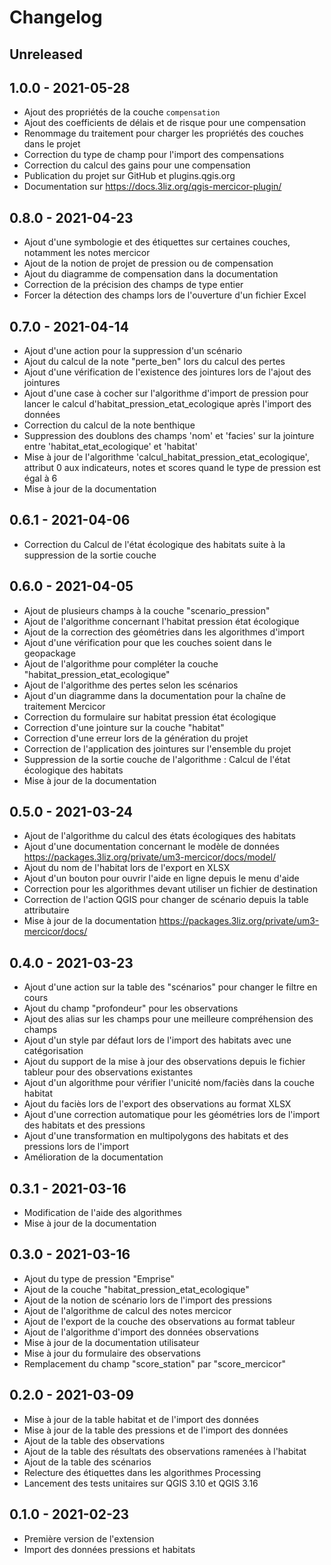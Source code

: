 # Changelog

## Unreleased

## 1.0.0 - 2021-05-28

* Ajout des propriétés de la couche `compensation`
* Ajout des coefficients de délais et de risque pour une compensation
* Renommage du traitement pour charger les propriétés des couches dans le projet
* Correction du type de champ pour l'import des compensations
* Correction du calcul des gains pour une compensation  
* Publication du projet sur GitHub et plugins.qgis.org
* Documentation sur https://docs.3liz.org/qgis-mercicor-plugin/

## 0.8.0 - 2021-04-23

* Ajout d'une symbologie et des étiquettes sur certaines couches, notamment les notes mercicor
* Ajout de la notion de projet de pression ou de compensation
* Ajout du diagramme de compensation dans la documentation
* Correction de la précision des champs de type entier
* Forcer la détection des champs lors de l'ouverture d'un fichier Excel

## 0.7.0 - 2021-04-14

* Ajout d'une action pour la suppression d'un scénario 
* Ajout du calcul de la note "perte_ben" lors du calcul des pertes
* Ajout d'une vérification de l'existence des jointures lors de l'ajout des jointures
* Ajout d'une case à cocher sur l'algorithme d'import de pression pour lancer le calcul 
  d'habitat_pression_etat_ecologique après l'import des données
* Correction du calcul de la note benthique
* Suppression des doublons des champs 'nom' et 'facies' sur la jointure entre 'habitat_etat_ecologique' et 'habitat'
* Mise à jour de l'algorithme 'calcul_habitat_pression_etat_ecologique', attribut 0 aux indicateurs, notes et scores quand
  le type de pression est égal à 6
* Mise à jour de la documentation

## 0.6.1 - 2021-04-06

* Correction du Calcul de l'état écologique des habitats suite à la suppression de la sortie couche

## 0.6.0 - 2021-04-05

* Ajout de plusieurs champs à la couche "scenario_pression"
* Ajout de l'algorithme concernant l'habitat pression état écologique
* Ajout de la correction des géométries dans les algorithmes d'import
* Ajout d'une vérification pour que les couches soient dans le geopackage
* Ajout de l'algorithme pour compléter la couche "habitat_pression_etat_ecologique"
* Ajout de l'algorithme des pertes selon les scénarios
* Ajout d'un diagramme dans la documentation pour la chaîne de traitement Mercicor
* Correction du formulaire sur habitat pression état écologique
* Correction d'une jointure sur la couche "habitat"
* Correction d'une erreur lors de la génération du projet
* Correction de l'application des jointures sur l'ensemble du projet
* Suppression de la sortie couche de l'algorithme : Calcul de l'état écologique des habitats
* Mise à jour de la documentation

## 0.5.0 - 2021-03-24

* Ajout de l'algorithme du calcul des états écologiques des habitats
* Ajout d'une documentation concernant le modèle de données https://packages.3liz.org/private/um3-mercicor/docs/model/
* Ajout du nom de l'habitat lors de l'export en XLSX
* Ajout d'un bouton pour ouvrir l'aide en ligne depuis le menu d'aide
* Correction pour les algorithmes devant utiliser un fichier de destination
* Correction de l'action QGIS pour changer de scénario depuis la table attributaire
* Mise à jour de la documentation https://packages.3liz.org/private/um3-mercicor/docs/

## 0.4.0 - 2021-03-23

* Ajout d'une action sur la table des "scénarios" pour changer le filtre en cours
* Ajout du champ "profondeur" pour les observations
* Ajout des alias sur les champs pour une meilleure compréhension des champs
* Ajout d'un style par défaut lors de l'import des habitats avec une catégorisation
* Ajout du support de la mise à jour des observations depuis le fichier tableur pour des observations existantes
* Ajout d'un algorithme pour vérifier l'unicité nom/faciès dans la couche habitat
* Ajout du faciès lors de l'export des observations au format XLSX
* Ajout d'une correction automatique pour les géométries lors de l'import des habitats et des pressions
* Ajout d'une transformation en multipolygons des habitats et des pressions lors de l'import
* Amélioration de la documentation

## 0.3.1 - 2021-03-16

* Modification de l'aide des algorithmes
* Mise à jour de la documentation

## 0.3.0 - 2021-03-16

* Ajout du type de pression "Emprise"
* Ajout de la couche "habitat_pression_etat_ecologique"
* Ajout de la notion de scénario lors de l'import des pressions
* Ajout de l'algorithme de calcul des notes mercicor
* Ajout de l'export de la couche des observations au format tableur
* Ajout de l'algorithme d'import des données observations
* Mise à jour de la documentation utilisateur
* Mise à jour du formulaire des observations
* Remplacement du champ "score_station" par "score_mercicor"

## 0.2.0 - 2021-03-09

* Mise à jour de la table habitat et de l'import des données
* Mise à jour de la table des pressions et de l'import des données
* Ajout de la table des observations
* Ajout de la table des résultats des observations ramenées à l'habitat
* Ajout de la table des scénarios
* Relecture des étiquettes dans les algorithmes Processing
* Lancement des tests unitaires sur QGIS 3.10 et QGIS 3.16

## 0.1.0 - 2021-02-23

* Première version de l'extension
* Import des données pressions et habitats

##
